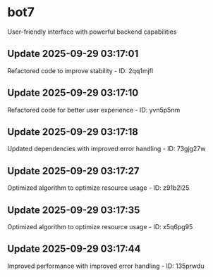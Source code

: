 # bot7
User-friendly interface with powerful backend capabilities

## Update 2025-09-29 03:17:01
Refactored code to improve stability - ID: 2qq1mjfl


## Update 2025-09-29 03:17:10
Refactored code for better user experience - ID: yvn5p5nm


## Update 2025-09-29 03:17:18
Updated dependencies with improved error handling - ID: 73gjg27w


## Update 2025-09-29 03:17:27
Optimized algorithm to optimize resource usage - ID: z91b2l25


## Update 2025-09-29 03:17:35
Optimized algorithm to optimize resource usage - ID: x5q6pg95


## Update 2025-09-29 03:17:44
Improved performance with improved error handling - ID: 135prwdu


